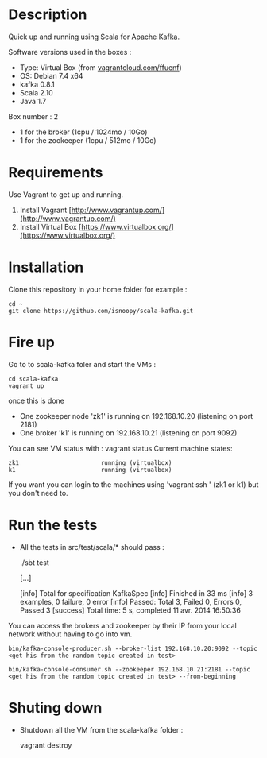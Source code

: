 Description
===========

Quick up and running using Scala for Apache Kafka.

Software versions used in the boxes :
* Type: Virtual Box (from [vagrantcloud.com/ffuenf](https://vagrantcloud.com/ffuenf/debian-7.4.0-amd64))
* OS: Debian 7.4 x64 
* kafka 0.8.1
* Scala 2.10
* Java 1.7

Box number : 2
* 1 for the broker (1cpu / 1024mo / 10Go)
* 1 for the zookeeper (1cpu / 512mo / 10Go)

Requirements
===========

Use Vagrant to get up and running.

1. Install Vagrant [http://www.vagrantup.com/](http://www.vagrantup.com/)  
2. Install Virtual Box [https://www.virtualbox.org/](https://www.virtualbox.org/)  

Installation 
===========

Clone this repository in your home folder for example :

	cd ~
	git clone https://github.com/isnoopy/scala-kafka.git


Fire up 
===========

Go to to scala-kafka foler and start the VMs : 

	cd scala-kafka
	vagrant up

once this is done 
* One zookeeper node 'zk1' is running on 192.168.10.20 (listening on port 2181)
* One broker 'k1' is running on 192.168.10.21 (listening on port 9092)

You can see VM status with :
	vagrant status
	Current machine states:

	zk1                       running (virtualbox)
	k1                        running (virtualbox)

If you want you can login to the machines using 'vagrant ssh <machineName>' (zk1 or k1) but you don't need to.

Run the tests
===========

* All the tests in src/test/scala/* should pass :

	./sbt test 

	[...]

	[info] Total for specification KafkaSpec
	[info] Finished in 33 ms
	[info] 3 examples, 0 failure, 0 error
	[info] Passed: Total 3, Failed 0, Errors 0, Passed 3
	[success] Total time: 5 s, completed 11 avr. 2014 16:50:36

You can access the brokers and zookeeper by their IP from your local network without having to go into vm.

	bin/kafka-console-producer.sh --broker-list 192.168.10.20:9092 --topic <get his from the random topic created in test>

	bin/kafka-console-consumer.sh --zookeeper 192.168.10.21:2181 --topic <get his from the random topic created in test> --from-beginning

Shuting down
===========
* Shutdown all the VM from the scala-kafka folder :

	vagrant destroy
